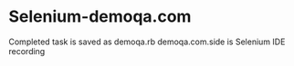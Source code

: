 # Selenium-demoqa.com
Completed task is saved as demoqa.rb 
demoqa.com.side is Selenium IDE recording 
